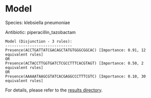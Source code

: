 
# Model

Species: klebsiella pneumoniae

Antibiotic: piperacillin_tazobactam

```
Model (Disjunction - 3 rules):
------------------------------
Presence(ACCTGATTATCGACAGCTATGTGGGCGGCAC) [Importance: 0.91, 12 equivalent rules]
OR
Presence(ACTACCTTGGTGATCTCGCCTTTCACGTAGT) [Importance: 0.50, 2 equivalent rules]
OR
Presence(AAAAATAAGCGTATCACGAGGCCCTTTCGTC) [Importance: 0.10, 30 equivalent rules]

```

For details, please refer to the [results directory](../../../../../results/scm_b/klebsiella%20pneumoniae/piperacillin_tazobactam/repeat_9/).

